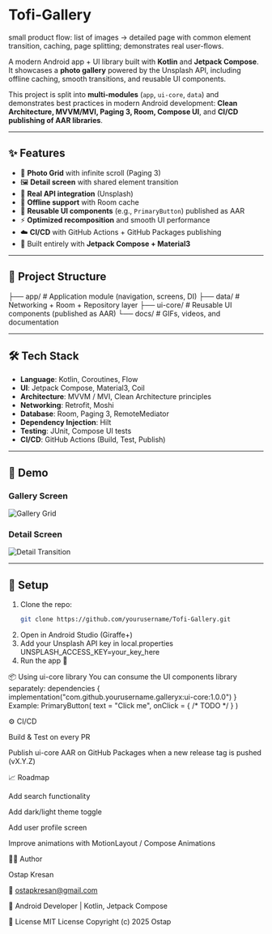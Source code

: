 # Tofi-Gallery
small product flow: list of images → detailed page with common element transition, caching, page splitting; demonstrates real user-flows.

A modern Android app + UI library built with **Kotlin** and **Jetpack Compose**.  
It showcases a **photo gallery** powered by the Unsplash API, including offline caching, smooth transitions, and reusable UI components.  

This project is split into **multi-modules** (`app`, `ui-core`, `data`) and demonstrates best practices in modern Android development: **Clean Architecture, MVVM/MVI, Paging 3, Room, Compose UI**, and **CI/CD publishing of AAR libraries**.  

---

## ✨ Features

- 🚀 **Photo Grid** with infinite scroll (Paging 3)  
- 🖼 **Detail screen** with shared element transition  
- 📡 **Real API integration** (Unsplash)  
- 💾 **Offline support** with Room cache  
- 🎨 **Reusable UI components** (e.g., `PrimaryButton`) published as AAR  
- ⚡ **Optimized recomposition** and smooth UI performance  
- ☁️ **CI/CD** with GitHub Actions + GitHub Packages publishing  
- 📱 Built entirely with **Jetpack Compose + Material3**  

---

## 📂 Project Structure
├── app/ # Application module (navigation, screens, DI)
├── data/ # Networking + Room + Repository layer
├── ui-core/ # Reusable UI components (published as AAR)
└── docs/ # GIFs, videos, and documentation


---

## 🛠 Tech Stack

- **Language**: Kotlin, Coroutines, Flow  
- **UI**: Jetpack Compose, Material3, Coil  
- **Architecture**: MVVM / MVI, Clean Architecture principles  
- **Networking**: Retrofit, Moshi  
- **Database**: Room, Paging 3, RemoteMediator  
- **Dependency Injection**: Hilt  
- **Testing**: JUnit, Compose UI tests  
- **CI/CD**: GitHub Actions (Build, Test, Publish)  

---

## 📸 Demo

### Gallery Screen
![Gallery Grid](docs/gallery_grid.gif)

### Detail Screen
![Detail Transition](docs/detail_transition.gif)

---

## 🔌 Setup

1. Clone the repo:
   ```bash
   git clone https://github.com/yourusername/Tofi-Gallery.git
2. Open in Android Studio (Giraffe+)
3. Add your Unsplash API key in local.properties UNSPLASH_ACCESS_KEY=your_key_here
4. Run the app 🚀

📦 Using ui-core library
You can consume the UI components library separately:
dependencies {
    implementation("com.github.yourusername.galleryx:ui-core:1.0.0")
}
Example:
PrimaryButton(
    text = "Click me",
    onClick = { /* TODO */ }
)

⚙️ CI/CD

Build & Test on every PR

Publish ui-core AAR on GitHub Packages when a new release tag is pushed (vX.Y.Z)

📈 Roadmap

 Add search functionality

 Add dark/light theme toggle

 Add user profile screen

 Improve animations with MotionLayout / Compose Animations

👨‍💻 Author

Ostap Kresan

📧 ostapkresan@gmail.com

💼 Android Developer | Kotlin, Jetpack Compose

📄 License
MIT License
Copyright (c) 2025 Ostap
